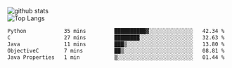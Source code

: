 ![github stats](https://github-readme-stats.vercel.app/api?username=AndreFerreira5&show_icons=true&theme=dark&count_private=true)
<br>
![Top Langs](https://github-readme-stats.vercel.app/api/top-langs/?username=AndreFerreira5&layout=compact&theme=dark)
<br>
<!--START_SECTION:waka-->

```txt
Python            35 mins         ██████████▓░░░░░░░░░░░░░░   42.34 %
C                 27 mins         ████████░░░░░░░░░░░░░░░░░   32.63 %
Java              11 mins         ███▒░░░░░░░░░░░░░░░░░░░░░   13.80 %
ObjectiveC        7 mins          ██▒░░░░░░░░░░░░░░░░░░░░░░   08.81 %
Java Properties   1 min           ▒░░░░░░░░░░░░░░░░░░░░░░░░   01.44 %
```

<!--END_SECTION:waka-->

